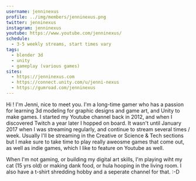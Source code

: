```yaml
---
username: jenninexus
profile: ../img/members/jenninexus.png
twitter: jenninexus
instagram: jenninexus
youtube: https://www.youtube.com/jenninexus/
schedule:
  - 3-5 weekly streams, start times vary
tags:
  - blender 3d
  - unity
  - gameplay (various games)
sites:
  - https://jenninexus.com
  - https://connect.unity.com/u/jenni-nexus
  - https://gumroad.com/jenninexus
---
```


Hi ! I'm Jenni, nice to meet you. I'm a long-time gamer who has a passion for learning 3d modeling for graphic designs and game art, and Unity to make games. I started my Youtube channel back in 2012, and when I discovered Twitch a year later I hopped on board. It wasn't until January 2017 when I was streaming regularly, and continue to stream several times / week. Usually I'll be streaming in the Creative or Science & Tech sections but I make sure to take time to play really aweosme games that come out, as well as indie games, which I like to feature on Youtube as well.

When I'm not gaming, or building my digital art skills, I'm playing wiht my cat (15 yrs old) or making dank food, or hula hooping in the living room. I also have a t-shirt shredding hobby and a seperate channel for that. :-D
